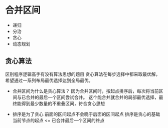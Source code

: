 # 合并区间
- 递归
- 分治
- 贪心
- 动态规划

## 贪心算法
区别程序逻辑高手有没有算法思想的题目
贪心算法在每步选择中都采取最优解，希望通过一系列布局最优选择达到全局最优。
- 合并区间为什么是贪心算法？
   因为合并区间时，按起点排序后，每次将当前区间与已合并的最后一个区间尝试合并。
   这个能合并就合并的局部最优选择，最终能得到最少数量的不重叠区间，符合贪心思想

- 排序是为了贪心
   前面的区间起点不会晚于后面的区间起点
   排序是贪心的基础
      当前节点的起点 <= 已合并最后一个区间的终点